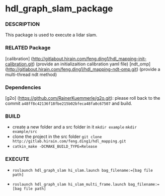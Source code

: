 hdl_graph_slam_package
===========================

### DESCRIPTION
This package is used to execute a lidar slam.

### RELATED Package
[calibration] (http://gitlabout.hirain.com/feng.ding1/hdl_mapping-init-calibration.git) (provide an initializaition calibration yaml file)
[ndt_omp] (http://gitlabout.hirain.com/feng.ding1/hdl_mapping-ndt-omp.git) (provide a multi-thread ndt method)

### Dependencies
[g2o] (https://github.com/RainerKuemmerle/g2o.git): please roll back to the commit `a48ff8c42136f18fbe215b02bfeca48fa0c67507` and build. 

### BUILD

* create a new folder and a src folder in it `mkdir example`  `mkdir example/src`
* clone the project in the src folder `git clone http://gitlab.hirain.com/feng.ding1/hdl_mapping.git`
* `catkin_make -DCMAKE_BUILD_TYPE=Release`

### EXECUTE
* `roslaunch hdl_graph_slam hi_slam.launch bag_filename:=[bag file path]`

* `roslaunch hdl_graph_slam hi_slam_multi_frame.launch bag_filename:=[bag file path]`
